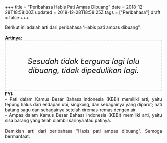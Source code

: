 +++
title = "Peribahasa Habis Pati Ampas Dibuang"
date = 2018-12-28T18:58:00Z
updated = 2018-12-28T18:58:25Z
tags = ["Peribahasa"]
draft = false
+++

<div dir="ltr" style="text-align: left;" trbidi="on"><div style="text-align: justify;">Berikut ini adalah arti dari peribahasa “Habis pati ampas dibuang”.</div><br /><div style="text-align: justify;"><b>Artinya:</b></div><div style="border: 2px dashed #ddd; font-size: 24px; height: auto; margin: 0 auto; padding: 50px; text-align: center; width: auto;"><i>Sesudah tidak berguna lagi lalu dibuang, tidak dipedulikan lagi.</i></div><div style="text-align: justify;"><b>FYI:</b><br />- Pati dalam Kamus Besar Bahasa Indonesia (KBBI) memiliki arti, yaitu tepung halus dari endapan ubi, singkong, dan sebagainya yang diparut; hati batang sagu dan sebagainya setelah diremas-remas dengan air.<br />- Ampas dalam Kamus Besar Bahasa Indonesia (KBBI) memiliki arti, yaitu sisa barang yang telah diambil sarinya atau patinya.</div><br /><div style="text-align: justify;">Demikian arti dari peribahasa "Habis pati ampas dibuang". Semoga bermanfaat. </div></div>
